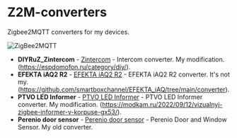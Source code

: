 # Z2M-converters 
Zigbee2MQTT converters for my devices.

![ZigBee2MQTT](https://img.shields.io/badge/ZigBee2MQTT-v1.35-yellow.svg)

- **DIYRuZ_Zintercom** - [Zintercom](https://github.com/Toropyga/Z2M-converters/blob/main/converters/DIYRuZ_Zintercom_1.35.js) - Intercom converter. My modification. (https://espdomofon.ru/category/diy/).
- **EFEKTA iAQ2 R2** - [EFEKTA iAQ2 R2](https://github.com/Toropyga/Z2M-converters/blob/main/converters/EFEKTA_iAQ2_R2.js) - EFEKTA iAQ2 R2 converter. It's not my. (https://github.com/smartboxchannel/EFEKTA_iAQ/tree/main/converter).
- **PTVO LED Informer** - [PTVO LED Informer](https://github.com/Toropyga/Z2M-converters/blob/main/converters/ptvo_led_inform_1.35.js) - PTVO LED Informer converter.  My modification. (https://modkam.ru/2022/09/12/vizualnyj-zigbee-informer-v-korpuse-gx53/).
- **Perenio door sensor** - [Perenio door sensor](https://github.com/Toropyga/Z2M-converters/blob/main/converters/perenio.js) - Perenio Door and Window Sensor. My old converter.